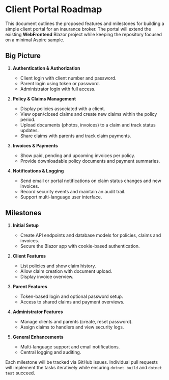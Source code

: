 # Client Portal Roadmap

This document outlines the proposed features and milestones for building a simple client portal for an insurance broker. The portal will extend the existing **WebFrontend** Blazor project while keeping the repository focused on a minimal Aspire sample.

## Big Picture

1. **Authentication & Authorization**
   - Client login with client number and password.
   - Parent login using token or password.
   - Administrator login with full access.

2. **Policy & Claims Management**
   - Display policies associated with a client.
   - View open/closed claims and create new claims within the policy period.
   - Upload documents (photos, invoices) to a claim and track status updates.
   - Share claims with parents and track claim payments.

3. **Invoices & Payments**
   - Show paid, pending and upcoming invoices per policy.
   - Provide downloadable policy documents and payment summaries.

4. **Notifications & Logging**
   - Send email or portal notifications on claim status changes and new invoices.
   - Record security events and maintain an audit trail.
   - Support multi-language user interface.

## Milestones

1. **Initial Setup**
   - Create API endpoints and database models for policies, claims and invoices.
   - Secure the Blazor app with cookie-based authentication.

2. **Client Features**
   - List policies and show claim history.
   - Allow claim creation with document upload.
   - Display invoice overview.

3. **Parent Features**
   - Token-based login and optional password setup.
   - Access to shared claims and payment overviews.

4. **Administrator Features**
   - Manage clients and parents (create, reset password).
   - Assign claims to handlers and view security logs.

5. **General Enhancements**
   - Multi-language support and email notifications.
   - Central logging and auditing.

Each milestone will be tracked via GitHub issues. Individual pull requests will implement the tasks iteratively while ensuring `dotnet build` and `dotnet test` succeed.
